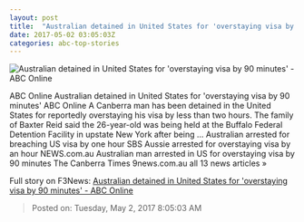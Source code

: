 ```yaml
---
layout: post
title:  "Australian detained in United States for 'overstaying visa by 90 minutes' - ABC Online"
date: 2017-05-02 03:05:03Z
categories: abc-top-stories
---
```


![Australian detained in United States for 'overstaying visa by 90 minutes' - ABC Online](http://www.abc.net.au/news/image/8489520-1x1-700x700.jpg)

ABC Online Australian detained in United States for 'overstaying visa by 90 minutes' ABC Online A Canberra man has been detained in the United States for reportedly overstaying his visa by less than two hours. The family of Baxter Reid said the 26-year-old was being held at the Buffalo Federal Detention Facility in upstate New York after being ... Australian arrested for breaching US visa by one hour SBS Aussie arrested for overstaying visa by an hour NEWS.com.au Australian man arrested in US for overstaying visa by 90 minutes The Canberra Times 9news.com.au all 13 news articles »


Full story on F3News: [Australian detained in United States for 'overstaying visa by 90 minutes' - ABC Online](http://www.f3nws.com/n/sNFNTC)

> Posted on: Tuesday, May 2, 2017 8:05:03 AM
